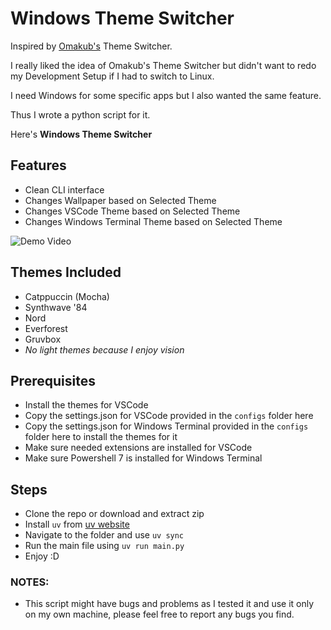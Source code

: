# Windows Theme Switcher

Inspired by [Omakub's](https://github.com/basecamp/omakub) Theme Switcher.

I really liked the idea of Omakub's Theme Switcher but didn't want to redo my Development Setup if I had to switch to Linux.

I need Windows for some specific apps but I also wanted the same feature.

Thus I wrote a python script for it.

Here's **Windows Theme Switcher**

## Features
- Clean CLI interface
- Changes Wallpaper based on Selected Theme
- Changes VSCode Theme based on Selected Theme
- Changes Windows Terminal Theme based on Selected Theme

![Demo Video](https://github.com/BhaswarDutta/windows_theme_switcher/blob/feb37c86e58be000df3ed9cb8bd18e974f0be7cd/demo_theme_switcher_video.gif)

## Themes Included
- Catppuccin (Mocha)
- Synthwave '84
- Nord
- Everforest
- Gruvbox
- *No light themes because I enjoy vision*

## Prerequisites
- Install the themes for VSCode
- Copy the settings.json for VSCode provided in the `configs` folder here
- Copy the settings.json for Windows Terminal provided in the `configs` folder here to install the themes for it
- Make sure needed extensions are installed for VSCode
- Make sure Powershell 7 is installed for Windows Terminal

## Steps
- Clone the repo or download and extract zip
- Install `uv` from [uv website](https://docs.astral.sh/uv/getting-started/installation/)
- Navigate to the folder and use `uv sync`
- Run the main file using `uv run main.py`
- Enjoy :D

### NOTES:
- This script might have bugs and problems as I tested it and use it only on my own machine, please feel free to report any bugs you find.

